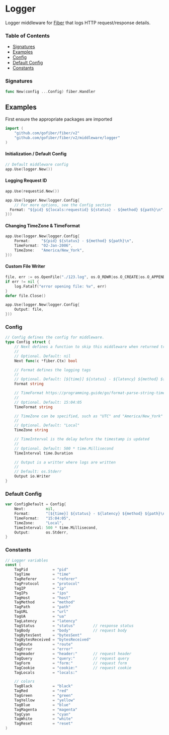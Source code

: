 # Logger
Logger middleware for [Fiber](https://github.com/gofiber/fiber) that logs HTTP request/response details.

### Table of Contents
- [Signatures](#signatures)
- [Examples](#examples)
- [Config](#config)
- [Default Config](#default-config)
- [Constants](#constants)

### Signatures
```go
func New(config ...Config) fiber.Handler
```

## Examples
First ensure the appropriate packages are imported
```go
import (
	"github.com/gofiber/fiber/v2"
	"github.com/gofiber/fiber/v2/middleware/logger"
)
```

#### **Initialization / Default Config**
```go
// Default middleware config
app.Use(logger.New())
```

#### **Logging Request ID**
```go
app.Use(requestid.New())

​app​.​Use​(​logger​.​New​(logger.​Config​{
	// For more options, see the Config section
  Format​: "${pid} ${locals:requestid} ${status} - ${method} ${path}​\n​"​,
}))
```

#### **Changing TimeZone & TimeFormat**

```go
app.Use(logger.New(logger.Config{
	Format:     "${pid} ${status} - ${method} ${path}\n",
	TimeFormat: "02-Jan-2006",
	TimeZone:   "America/New_York",
}))
```

#### **Custom File Writer**
```go
file, err := os.OpenFile("./123.log", os.O_RDWR|os.O_CREATE|os.O_APPEND, 0666)
if err != nil {
	log.Fatalf("error opening file: %v", err)
}
defer file.Close()

app.Use(logger.New(logger.Config{
	Output: file,
}))
```

### Config
```go
// Config defines the config for middleware.
type Config struct {
	// Next defines a function to skip this middleware when returned true.
	//
	// Optional. Default: nil
	Next func(c *fiber.Ctx) bool

	// Format defines the logging tags
	//
	// Optional. Default: [${time}] ${status} - ${latency} ${method} ${path}\n
	Format string

	// TimeFormat https://programming.guide/go/format-parse-string-time-date-example.html
	//
	// Optional. Default: 15:04:05
	TimeFormat string

	// TimeZone can be specified, such as "UTC" and "America/New_York" and "Asia/Chongqing", etc
	//
	// Optional. Default: "Local"
	TimeZone string

	// TimeInterval is the delay before the timestamp is updated
	//
	// Optional. Default: 500 * time.Millisecond
	TimeInterval time.Duration

	// Output is a writter where logs are written
	//
	// Default: os.Stderr
	Output io.Writer
}
```

### Default Config
```go
var ConfigDefault = Config{
	Next:         nil,
	Format:       "[${time}] ${status} - ${latency} ${method} ${path}\n",
	TimeFormat:   "15:04:05",
	TimeZone:     "Local",
	TimeInterval: 500 * time.Millisecond,
	Output:       os.Stderr,
}
```

### Constants
```go
// Logger variables
const (
	TagPid           = "pid"
	TagTime          = "time"
	TagReferer       = "referer"
	TagProtocol      = "protocol"
	TagIP            = "ip"
	TagIPs           = "ips"
	TagHost          = "host"
	TagMethod        = "method"
	TagPath          = "path"
	TagURL           = "url"
	TagUA            = "ua"
	TagLatency       = "latency"
	TagStatus        = "status"        // response status
	TagBody          = "body"          // request body
	TagBytesSent     = "bytesSent"
	TagBytesReceived = "bytesReceived"
	TagRoute         = "route"
	TagError         = "error"
	TagHeader        = "header:"       // request header
	TagQuery         = "query:"        // request query
	TagForm          = "form:"         // request form
	TagCookie        = "cookie:"       // request cookie
	TagLocals        = "locals:"

	// colors
	TagBlack         = "black"
	TagRed           = "red"
	TagGreen         = "green"
	TagYellow        = "yellow"
	TagBlue          = "blue"
	TagMagenta       = "magenta"
	TagCyan          = "cyan"
	TagWhite         = "white"
	TagReset         = "reset"
)
```